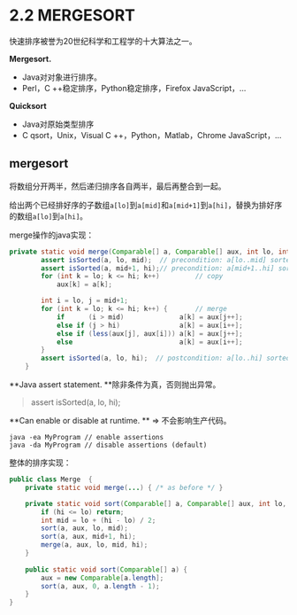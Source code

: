 # 2.2 MERGESORT

快速排序被誉为20世纪科学和工程学的十大算法之一。

**Mergesort.**

* Java对对象进行排序。
* Perl，C ++稳定排序，Python稳定排序，Firefox JavaScript，...

**Quicksort**

* Java对原始类型排序
* C qsort，Unix，Visual C ++，Python，Matlab，Chrome JavaScript，...

## mergesort

将数组分开两半，然后递归排序各自两半，最后再整合到一起。

给出两个已经排好序的子数组`a[lo]`到`a[mid]`和`a[mid+1]`到`a[hi]`，替换为排好序的数组`a[lo]`到`a[hi]`。

merge操作的java实现：

```java
private static void merge(Comparable[] a, Comparable[] aux, int lo, int mid, int hi) {
        assert isSorted(a, lo, mid);  // precondition: a[lo..mid] sorted
        assert isSorted(a, mid+1, hi);// precondition: a[mid+1..hi] sorted
        for (int k = lo; k <= hi; k++)         // copy
            aux[k] = a[k];

        int i = lo, j = mid+1;
        for (int k = lo; k <= hi; k++) {       // merge
            if      (i > mid)              a[k] = aux[j++];
            else if (j > hi)               a[k] = aux[i++];
            else if (less(aux[j], aux[i])) a[k] = aux[j++];
            else                           a[k] = aux[i++];
        }
        assert isSorted(a, lo, hi);  // postcondition: a[lo..hi] sorted
    }
```

**Java assert statement. **除非条件为真，否则抛出异常。

> assert isSorted(a, lo, hi);

**Can enable or disable at runtime. ** ⇒ 不会影响生产代码。

```
java -ea MyProgram // enable assertions
java -da MyProgram // disable assertions (default)
```

整体的排序实现：

```java
public class Merge  {
    private static void merge(...) { /* as before */ }

    private static void sort(Comparable[] a, Comparable[] aux, int lo, int hi) {
        if (hi <= lo) return;
        int mid = lo + (hi - lo) / 2; 
        sort(a, aux, lo, mid); 
        sort(a, aux, mid+1, hi); 
        merge(a, aux, lo, mid, hi);
    }
    
    public static void sort(Comparable[] a) {
        aux = new Comparable[a.length];
        sort(a, aux, 0, a.length - 1); 
    }
}
```



